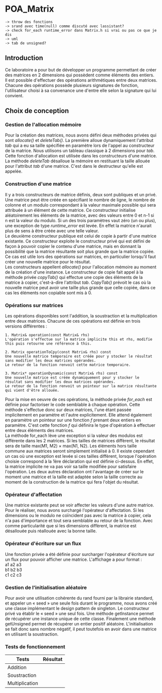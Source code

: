 # POA_Matrix
    -> throw des fonctions
    -> srand avec time(null) comme discuté avec lassistant?
    -> check for_each runtime_error dans Matrix.h si vrai ou pas ce que je dis
    -> uml
    -> tab de unsigned?

## Introduction
Ce laboratoire a pour but de développer un programme permettant de créer des matrices en 2 dimensions qui possèdent comme
éléments des entiers. Il est possible d'effectuer des opérations arithmétiques entre
deux matrices. Chacune des opérations possède plusieurs signatures de fonction, l'utilisateur choisi
à sa convenance une d'entre elle selon la signature qui lui convient.

## Choix de conception

### Gestion de l'allocation mémoire
Pour la création des matrices, nous avons défini deux méthodes privées qui sont
_allocate()_ et _deleteTab()_. La première alloue dynamiquement l'attribut _tab_ qui a eu sa taille
spécifiée en paramètre lors de l'appel au constructeur de la matrice. Nous utilisons un tableau
classique à 2 dimensions pour _tab_. Cette fonction d'allocation
est utilisée dans les constructeurs d'une matrice. La méthode _deleteTab_ désalloue la mémoire en 
restituant la taille allouée pour l'attribut _tab_ d'une matrice. C'est dans le destructeur qu'elle 
est appelée.

### Construction d'une matrice
Il y a trois constructeurs de matrice définis, deux sont publiques et un privé. Une matrice peut être
créée en spécifiant le nombre de ligne, le nombre de colonne et un modulo correspondant à la valeur
maximale possible qui sera attribuée à un élément de cette matrice. Ce constructeur initialise
 aléatoirement les éléments de la matrice, avec des valeurs entre 0 et n-1 si n est la valeur du modulo.
Si un des trois paramètres vaut zéro (un ou plus), une exception de type _runtime_error_ est levée. En effet la matrice
n'aurait plus de sens à être créée avec une telle valeur.  
Le deuxième constructeur publique est celui de copie à partir d'une matrice existante. Ce constructeur 
exploite le constructeur privé qui est défini de façon à pouvoir copier le contenu d'une matrice, mais en donnant la 
possibilité que la matrice résultante soit plus grande que la matrice copiée. Ce cas est utile lors des opérations sur 
matrices, en particulier lorsqu'il faut créer une nouvelle matrice pour le résultat.  
Les constructeurs appellent _allocate()_ pour l'allocation mémoire au moment de la création d'une instance.
Le constructeur de copie fait appel à la méthode privée _copyTab()_ qui effectue une copie des éléments de la matrice 
à copier, c'est-à-dire l'attribut _tab_. _CopyTab()_ prévoit le cas où la nouvelle matrice peut avoir une taille
plus grande que celle copiée, dans ce cas les éléments non copiable sont mis à 0.

### Opérations sur matrices
Les opérations disponibles sont l'addition, la soustraction et la multiplication entre deux matrices. 
Chacune de ces opérations est définie en trois versions différentes :  

    1. Matrix& operation(const Matrix& rhs)
    L'opération s'effectue sur la matrice implicite this et rhs, modifie this puis retourne une référence à this.
    
    2. Matrix operationToCpy(const Matrix& rhs) const
    Une nouvelle matrice temporaire est créée pour y stocker le résultat sans modifier les deux matrices opérandes.
    Le retour de la fonction renvoit cette matrice temporaire.

    3. Matrix* operationDynamic(const Matrix& rhs) const
    Une nouvelle matrice est créée dynamiquement pour y stocker le résultat sans modifier les deux matrices opérandes.
    Le retour de la fonction renvoit un pointeur sur la matrice résultante qui vient d'être allouée.


Pour la mise en oeuvre de ces opérations, la méthode privée _for_each_ est définie pour factoriser le code semblable à chaque opération. 
Cette méthode s'effectue donc sur deux matrices, l'une étant passée implicitement en paramètre et l'autre explicitement. 
Elle attend également en paramètre un pointeur sur une fonction _f_ prenant deux entiers en paramètre. C'est 
cette fonction _f_ qui définira le type d'opération à effectuer entre deux éléments des matrices.  
La méthode for_each lève une exception si la valeur des modulos est différente dans les 2 matrices.
Si les tailles de matrices diffèrent, le résultat sera de taille max(M1, M2) × max(N1, N2). Les éléments hors taille 
commune aux matrices seront simplement initialisé à 0. Il existe cependant un cas où une exception est levée si 
ces tailles diffèrent, lorsque l'opération choisie correspond à la 1ère déclaration qui est définie ci-dessus. En effet,
la matrice implicite ne va pas voir sa taille modifiée pour satisfaire l'opération. Les deux autres déclaration ont 
l'avantage de créer sur le moment une matrice et la taille est adaptée selon la taille correcte au moment de la construction 
de la matrice qui fera l'objet du résultat. 

### Opérateur d'affectation
Une matrice existante peut se voir affecter les valeurs d'une autre matrice. Pour le réaliser, nous avons surchargé
l'opérateur d'affectation. Si les dimensions ou le modulo ne coïncident pas avec la matrice à copier, cela n'a pas d'importance 
et tout sera semblable au retour de la fonction. Avec comme particularité que si les dimensions diffèrent, la matrice est désallouée puis
réallouée avec la bonne taille. 

### Opérateur d'écriture sur un flux
Une fonction privée a été définie pour surcharger l'opérateur d'écriture sur un flux pour pouvoir afficher une matrice.
  L'affichage a pour format :  
a1 a2 a3   
b1 b2 b3  
c1 c2 c3

### Gestion de l'initialisation aléatoire

Pour avoir une utilisation cohérente du rand fourni par la librairie standard, et appeler un « seed » une seule fois durant le programme,
nous avons créé une classe implémentant le design pattern de singleton. Le constructeur privé va établir le « seed » une seul fois.
Une méthode getInstance permet de récupérer une instance unique de cette classe.
Finalement une méthode getUnsigned permet de récupérer un entier positif aléatoire. 
L'initialisation se fait donc sans nombre négatif, il peut toutefois en avoir dans une matrice en utilisant la soustraction.

### Tests de fonctionnement
| Tests          | Résultat |   
|----------------|----------|
| Addition       |          |  
| Soustraction   |          | 
| Multiplication |          |   

